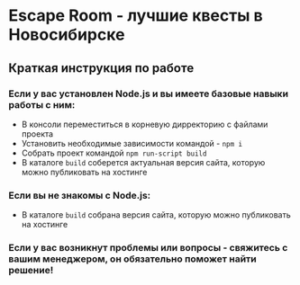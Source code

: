 # Escape Room - лучшие квесты в Новосибирске

## Краткая инструкция по работе

### Если у вас установлен Node.js и вы имеете базовые навыки работы с ним:

* В консоли переместиться в корневую дирректорию с файлами проекта
* Установить необходимые зависимости командой - `npm i`
* Собрать проект командой `npm run-script build`
* В каталоге `build` соберется актуальная версия сайта, которую можно публиковать на хостинге

### Если вы не знакомы с Node.js:

* В каталоге `build` собрана версия сайта, которую можно публиковать на хостинге

### Если у вас возникнут проблемы или вопросы - свяжитесь с вашим менеджером, он обязательно поможет найти решение!
